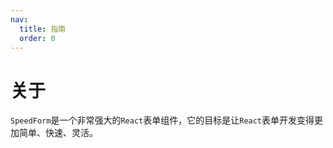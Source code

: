```yaml
---
nav: 
  title: 指南
  order: 0
---
```


# 关于

`SpeedForm`是一个非常强大的`React`表单组件，它的目标是让`React`表单开发变得更加简单、快速、灵活。





